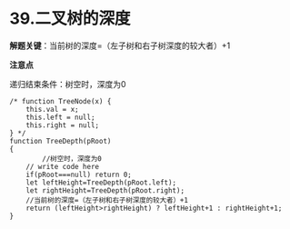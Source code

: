 # 39.二叉树的深度

**解题关键**：当前树的深度=（左子树和右子树深度的较大者）+1

**注意点**

递归结束条件：树空时，深度为0

```
/* function TreeNode(x) {
    this.val = x;
    this.left = null;
    this.right = null;
} */
function TreeDepth(pRoot)
{
		//树空时，深度为0
    // write code here
    if(pRoot===null) return 0;
    let leftHeight=TreeDepth(pRoot.left);
    let rightHeight=TreeDepth(pRoot.right);
    //当前树的深度=（左子树和右子树深度的较大者）+1
    return (leftHeight>rightHeight) ? leftHeight+1 : rightHeight+1;
}
```

